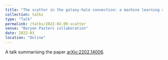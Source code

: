 ```yaml
---
title: "The scatter in the galaxy-halo connection: a machine learning analysis"
collection: talks
type: "Talk"
permalink: /talks/2022-03-09-scatter
venue: "Baryon Pasters collaboration"
date: 2022-03
location: "Online"
---
```


A talk summarising the paper	[arXiv:2202.14006](https://arxiv.org/abs/2202.14006).